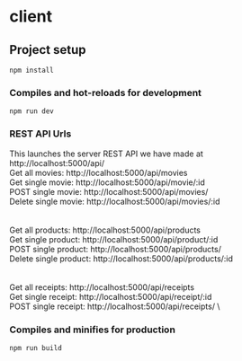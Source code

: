 # client

## Project setup
```
npm install
```

### Compiles and hot-reloads for development
```
npm run dev
```
### REST API Urls
This launches the server REST API we have made at http://localhost:5000/api/ \
Get all movies: http://localhost:5000/api/movies \
Get single movie: http://localhost:5000/api/movie/:id \
POST single movie: http://localhost:5000/api/movies/ \
Delete single movie: http://localhost:5000/api/movies/:id \
\
\
Get all products: http://localhost:5000/api/products \
Get single product: http://localhost:5000/api/product/:id \
POST single product: http://localhost:5000/api/products/ \
Delete single product: http://localhost:5000/api/products/:id \
\
\
Get all receipts: http://localhost:5000/api/receipts \
Get single receipt: http://localhost:5000/api/receipt/:id \
POST single receipt: http://localhost:5000/api/receipts/ \


### Compiles and minifies for production
```
npm run build
```
